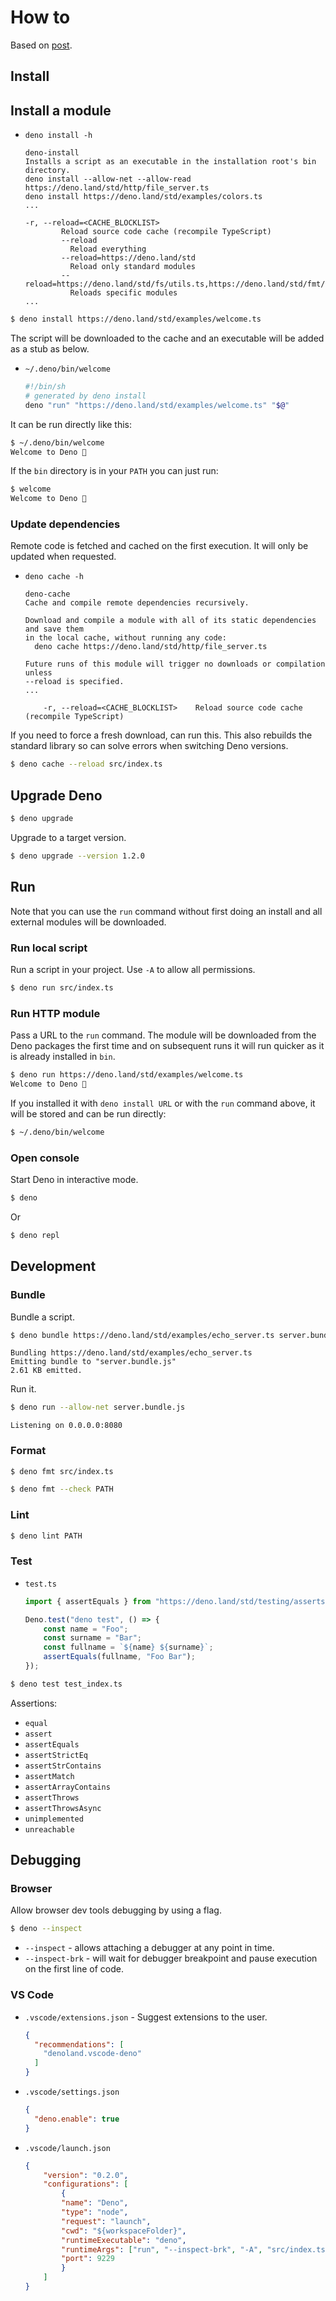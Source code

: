 # How to

Based on [post](https://medium.com/deno-tutorial/deno-testing-bundling-formatting-and-debugging-9c8aad798fc2).


## Install

## Install a module

- `deno install -h`
    ```
    deno-install
    Installs a script as an executable in the installation root's bin directory.
    deno install --allow-net --allow-read https://deno.land/std/http/file_server.ts
    deno install https://deno.land/std/examples/colors.ts
    ...
    
    -r, --reload=<CACHE_BLOCKLIST>     
            Reload source code cache (recompile TypeScript)
            --reload
              Reload everything
            --reload=https://deno.land/std
              Reload only standard modules
            --reload=https://deno.land/std/fs/utils.ts,https://deno.land/std/fmt/colors.ts
              Reloads specific modules
    ...
    ```

```sh
$ deno install https://deno.land/std/examples/welcome.ts
```

The script will be downloaded to the cache and an executable will be added as a stub as below.

- `~/.deno/bin/welcome`
    ```sh
    #!/bin/sh
    # generated by deno install
    deno "run" "https://deno.land/std/examples/welcome.ts" "$@"
    ```

It can be run directly like this:

```sh
$ ~/.deno/bin/welcome
Welcome to Deno 🦕
```

If the `bin` directory is in your `PATH` you can just run:

```sh
$ welcome
Welcome to Deno 🦕
```

### Update dependencies

Remote code is fetched and cached on the first execution. It will only be updated when requested.

- `deno cache -h`
    ```
    deno-cache 
    Cache and compile remote dependencies recursively.

    Download and compile a module with all of its static dependencies and save them
    in the local cache, without running any code:
      deno cache https://deno.land/std/http/file_server.ts

    Future runs of this module will trigger no downloads or compilation unless
    --reload is specified.
    ...
    
        -r, --reload=<CACHE_BLOCKLIST>    Reload source code cache (recompile TypeScript)
    ```

If you need to force a fresh download, can run this. This also rebuilds the standard library so can solve errors when switching Deno versions. 

```sh
$ deno cache --reload src/index.ts
```


## Upgrade Deno

```sh
$ deno upgrade
```

Upgrade to a target version.

```sh
$ deno upgrade --version 1.2.0
```


## Run

Note that you can use the `run` command without first doing an install and all external modules will be downloaded.

### Run local script

Run a script in your project. Use `-A` to allow all permissions.

```sh
$ deno run src/index.ts
```

### Run HTTP module

Pass a URL to the `run` command. The module will be downloaded from the Deno packages the first time and on subsequent runs it will run quicker as it is already installed in `bin`.

```sh
$ deno run https://deno.land/std/examples/welcome.ts
Welcome to Deno 🦕
```

If you installed it with `deno install URL` or with the `run` command above, it will be stored and can be run directly:

```sh
$ ~/.deno/bin/welcome
```

### Open console

Start Deno in interactive mode.

```sh
$ deno
```

Or

```sh
$ deno repl
```


## Development

### Bundle

Bundle a script.

```sh
$ deno bundle https://deno.land/std/examples/echo_server.ts server.bundle.js
```
```
Bundling https://deno.land/std/examples/echo_server.ts
Emitting bundle to "server.bundle.js"
2.61 KB emitted.
```

Run it.

```sh
$ deno run --allow-net server.bundle.js
```
```
Listening on 0.0.0.0:8080
```

### Format

```sh
$ deno fmt src/index.ts
```

```sh
$ deno fmt --check PATH
```

### Lint

```sh
$ deno lint PATH
```

### Test

- `test.ts`
    ```javascript
    import { assertEquals } from "https://deno.land/std/testing/asserts.ts";

    Deno.test("deno test", () => {
        const name = "Foo";
        const surname = "Bar";
        const fullname = `${name} ${surname}`;
        assertEquals(fullname, "Foo Bar");
    });
    ```

```sh
$ deno test test_index.ts
```

Assertions:

- `equal`
- `assert`
- `assertEquals`
- `assertStrictEq`
- `assertStrContains`
- `assertMatch`
- `assertArrayContains`
- `assertThrows`
- `assertThrowsAsync`
- `unimplemented`
- `unreachable`


## Debugging

### Browser

Allow browser dev tools debugging by using a flag.

```sh
$ deno --inspect
```

- `--inspect` - allows attaching a debugger at any point in time.
- `--inspect-brk` - will wait for debugger breakpoint and pause execution on the first line of code.

### VS Code

- `.vscode/extensions.json` - Suggest extensions to the user.
    ```json
    {
      "recommendations": [
        "denoland.vscode-deno"
      ]
    }
    ```
- `.vscode/settings.json`
    ```json
    {
      "deno.enable": true
    }
    ```
- `.vscode/launch.json`
    ```json
    {
        "version": "0.2.0",
        "configurations": [
            {
            "name": "Deno",
            "type": "node",
            "request": "launch",
            "cwd": "${workspaceFolder}",
            "runtimeExecutable": "deno",
            "runtimeArgs": ["run", "--inspect-brk", "-A", "src/index.ts"],
            "port": 9229
            }
        ]
    }
    ```
